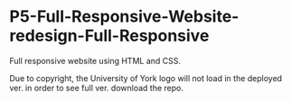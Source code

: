 # P5-Full-Responsive-Website-redesign-Full-Responsive
Full responsive website using HTML and CSS.

Due to copyright, the University of York logo will not load in the deployed ver. in order to see full ver. download the repo. 
